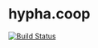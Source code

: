 # hypha.coop

[![Build Status](https://travis-ci.org/hyphacoop/hypha.coop.svg?branch=master)](https://travis-ci.org/hyphacoop/hypha.coop)

<!-- Links -->
   [website]: https://hypha.coop
   [jekyll]: https://jekyllrb.com/
   [travis]: https://travis-ci.org/hyphacoop/hypha.coop
   [ci-conf]: /.travis.yml

